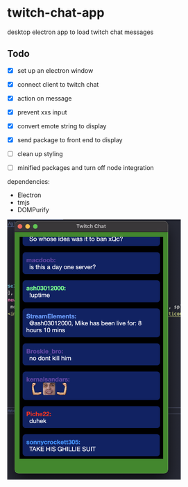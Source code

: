 # twitch-chat-app
desktop electron app to load twitch chat messages


## Todo
- [x] set up an electron window
- [x] connect client to twitch chat
- [x] action on message
- [x] prevent xxs input 
- [x] convert emote string to display
- [x] send package to front end to display
- [ ] clean up styling 
- [ ] minified packages and turn off node integration



dependencies:
* Electron
* tmjs
* DOMPurify



<img src="https://raw.githubusercontent.com/alexshelto/twitch-chat-app/main/screenshots/chat.png" width="400" height="600" />



